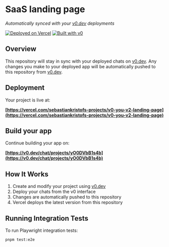 # SaaS landing page

*Automatically synced with your [v0.dev](https://v0.dev) deployments*

[![Deployed on Vercel](https://img.shields.io/badge/Deployed%20on-Vercel-black?style=for-the-badge&logo=vercel)](https://vercel.com/sebastiankristofs-projects/v0-you-v2-landing-page)
[![Built with v0](https://img.shields.io/badge/Built%20with-v0.dev-black?style=for-the-badge)](https://v0.dev/chat/projects/yO0DVbB1s4b)

## Overview

This repository will stay in sync with your deployed chats on [v0.dev](https://v0.dev).
Any changes you make to your deployed app will be automatically pushed to this repository from [v0.dev](https://v0.dev).

## Deployment

Your project is live at:

**[https://vercel.com/sebastiankristofs-projects/v0-you-v2-landing-page](https://vercel.com/sebastiankristofs-projects/v0-you-v2-landing-page)**

## Build your app

Continue building your app on:

**[https://v0.dev/chat/projects/yO0DVbB1s4b](https://v0.dev/chat/projects/yO0DVbB1s4b)**

## How It Works

1. Create and modify your project using [v0.dev](https://v0.dev)
2. Deploy your chats from the v0 interface
3. Changes are automatically pushed to this repository
4. Vercel deploys the latest version from this repository

## Running Integration Tests

To run Playwright integration tests:

```
pnpm test:e2e
```